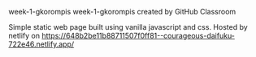 week-1-gkorompis
week-1-gkorompis created by GitHub Classroom

Simple static web page built using vanilla javascript and css. Hosted by netlify on https://648b2be11b88711507f0ff81--courageous-daifuku-722e46.netlify.app/
